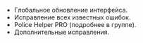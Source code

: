 - Глобальное обновление интерфейса.
- Исправление всех известных ошибок.
- Police Helper PRO (подробнее в группе).
- Дополнительные исправления.
